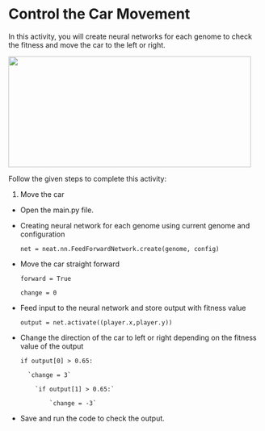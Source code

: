 Control the Car Movement
========================

In this activity, you will create neural networks for each genome to check the fitness and move the car to the left or right.


<img src= "https://media.slid.es/uploads/1525749/images/10589181/sa3__1_.gif" width = "480" height = "220">



Follow the given steps to complete this activity:


1. Move the car


* Open the main.py file.


* Creating neural network for each genome using current genome and configuration


    `net = neat.nn.FeedForwardNetwork.create(genome, config)`


* Move the car straight forward
 
    `forward = True`

    `change = 0`


* Feed input to the neural network and store output with fitness value

    `output = net.activate((player.x,player.y))`


* Change the direction of the car to left or right depending on the fitness value of the output


    `if output[0] > 0.65:`

        `change = 3`

          `if output[1] > 0.65:`

              `change = -3`
             
* Save and run the code to check the output.

